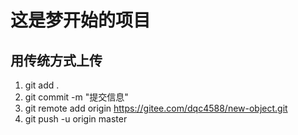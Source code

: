 # 这是梦开始的项目
## 用传统方式上传
1. git add .
2. git commit -m "提交信息"
3. git remote add origin https://gitee.com/dqc4588/new-object.git
4. git push -u origin master